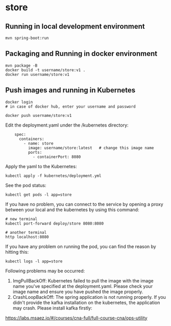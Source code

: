 # store

## Running in local development environment

```
mvn spring-boot:run
```

## Packaging and Running in docker environment

```
mvn package -B
docker build -t username/store:v1 .
docker run username/store:v1
```

## Push images and running in Kubernetes

```
docker login 
# in case of docker hub, enter your username and password

docker push username/store:v1
```

Edit the deployment.yaml under the /kubernetes directory:
```
    spec:
      containers:
        - name: store
          image: username/store:latest   # change this image name
          ports:
            - containerPort: 8080

```

Apply the yaml to the Kubernetes:
```
kubectl apply -f kubernetes/deployment.yml
```

See the pod status:
```
kubectl get pods -l app=store
```

If you have no problem, you can connect to the service by opening a proxy between your local and the kubernetes by using this command:
```
# new terminal
kubectl port-forward deploy/store 8080:8080

# another terminal
http localhost:8080
```

If you have any problem on running the pod, you can find the reason by hitting this:
```
kubectl logs -l app=store
```

Following problems may be occurred:

1. ImgPullBackOff:  Kubernetes failed to pull the image with the image name you've specified at the deployment.yaml. Please check your image name and ensure you have pushed the image properly.
1. CrashLoopBackOff: The spring application is not running properly. If you didn't provide the kafka installation on the kubernetes, the application may crash. Please install kafka firstly:

https://labs.msaez.io/#/courses/cna-full/full-course-cna/ops-utility

